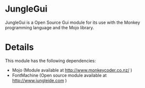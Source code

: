 # JungleGui #

JungleGui is a Open Source Gui module for its use with the Monkey programming language and the Mojo library.


# Details #

This module has the following dependencies:
  * Mojo (Module available at http://www.monkeycoder.co.nz/ )
  * FontMachine (Open source module available at http://www.jungleide.com )